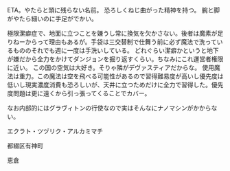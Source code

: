 ETA。やたらと頭に残らない名前。
恐ろしくねじ曲がった精神を持つ。
腕と脚がやたら細いのに手足がでかい。

極限潔癖症で、地面に立つことを嫌うし常に換気を欠かさない。後者は魔素が足りねーからって理由もあるが。手袋は三交替制で仕舞う前に必ず魔法で洗っているもののそれでも週に一度は手洗いしている。
どれぐらい潔癖かというと地下が嫌だから全力をかけてダンジョンを掘り返すくらい。ちなみにこれ運営者権限に近い。
この国の空気は大好き。そりゃ隣がデヴァスティアだからな。
使用魔法は重力。この魔法は空を飛べる可能性があるので習得難易度が高いし優先度は低いし現実濃度消費も恐ろしいが、天井に立つためだけに全力で習得した。優先度問題は更に遠くから引っ張ってくることでカバー。


なお内部的にはグラヴィトンの行使なので実はそんなにナノマシンがかからない。


エクラト・ツヅリク・アルカミマチ

都綴区有神町

恵倉


